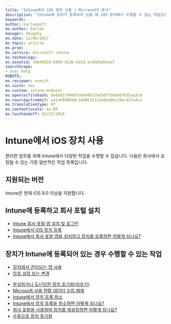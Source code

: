 ```yaml
---
title: "Intune에서 iOS 장치 사용 | Microsoft 문서"
description: "Intune에 장치가 등록되어 있을 때 iOS 장치에서 수행할 수 있는 작업으로 연결되는 링크 목록입니다."
keywords: 
author: barlanmsft
ms.author: barlan
manager: dougeby
ms.date: 11/06/2017
ms.topic: article
ms.prod: 
ms.service: microsoft-intune
ms.technology: 
ms.assetid: 3d648819-b866-412b-bd19-ac4505eb5eaf
searchScope:
- User help
ROBOTS: 
ms.reviewer: esmich
ms.suite: ems
ms.custom: intune-enduser
ms.openlocfilehash: 8e6eb579968fe8499b176e58ff50b9d7635aa3c0
ms.sourcegitcommit: a41ad9988a8c14e6b15123a9ea9bc29ac437a4ce
ms.translationtype: HT
ms.contentlocale: ko-KR
ms.lasthandoff: 01/25/2018
---
```

# <a name="using-your-ios-device-with-intune"></a>Intune에서 iOS 장치 사용

편리한 업무를 위해 Intune에서 다양한 작업을 수행할 수 있습니다. 다음은 회사에서 요청될 수 있는 가장 일반적인 작업 목록입니다.

## <a name="supported-versions"></a>지원되는 버전

Intune은 현재 iOS 9.0 이상을 지원합니다.

## <a name="enrolling-into-intune-and-installing-the-company-portal"></a>Intune에 등록하고 회사 포털 설치

- [Intune 회사 포털 앱 설치 및 로그인](install-and-sign-in-to-the-intune-company-portal-app-ios.md)
- [Intune에서 iOS 장치 등록](enroll-your-device-in-intune-ios.md)
- [Intune에서 회사 포털 앱을 설치하고 장치를 등록하면 어떻게 되나요?](what-happens-if-you-install-the-Company-Portal-app-and-enroll-your-device-in-intune-ios.md)

## <a name="things-you-can-do-when-your-device-is-enrolled-in-intune"></a>장치가 Intune에 등록되어 있는 경우 수행할 수 있는 작업

- [장치에서 관리되는 앱 사용](use-managed-apps-on-your-device-ios.md)
- [암호 설정 또는 변경](set-or-change-your-passcode-ios.md)
<!--- [Reset (erase) your lost or stolen device](reset-erase-your-lost-or-stolen-device-ios.md) -->
- [분실하거나 도난당한 장치 초기화(지우기)](reset-erase-your-device-cpwebsite.md)
- [Microsoft 사용 현황 데이터 수집 해제](turn-off-microsoft-usage-data-collection-ios.md)
- [Intune에서 장치 등록 취소](unenroll-your-device-from-intune-ios.md)
- [Intune에서 장치 등록을 취소하면 어떻게 되나요?](what-happens-if-you-unenroll-your-device-from-intune-ios.md)
- [회사 포털을 사용하여 장치를 재설정하면 어떻게 되나요?](what-happens-if-you-reset-your-device-using-the-company-portal-ios.md)
- [수동으로 장치 동기화](sync-your-device-manually-ios.md)
